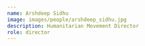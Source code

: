 ```yaml
---
name: Arshdeep Sidhu
image: images/people/arshdeep_sidhu.jpg
description: Humanitarian Movement Director
role: director
---
```

